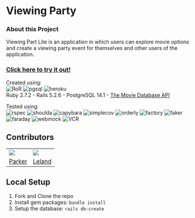 # Viewing Party

### About this Project

Viewing Part Lite is an application in which users can explore movie options and create a viewing party event for themselves and other users of the application.

### [Click here to try it out!](https://warm-ocean-16948.herokuapp.com/)

Created using:  
![RoR](https://img.shields.io/badge/Ruby_on_Rails-CC0000?style=for-the-badge&logo=ruby-on-rails&logoColor=white)
![pgsql](https://img.shields.io/badge/PostgreSQL-316192?style=for-the-badge&logo=postgresql&logoColor=white)
![heroku](https://img.shields.io/badge/Heroku-430098?style=for-the-badge&logo=heroku&logoColor=white)  
Ruby 2.7.2 - Rails 5.2.6 - PostgreSQL 14.1 - [The Movie Database API](https://www.themoviedb.org/?language=en-US)

Tested using:   
![rspec](https://img.shields.io/gem/v/rspec-rails?label=rspec&style=flat-square)
![shoulda](https://img.shields.io/gem/v/shoulda-matchers?label=shoulda-matchers&style=flat-square)
![capybara](https://img.shields.io/gem/v/capybara?label=capybara&style=flat-square)
![simplecov](https://img.shields.io/gem/v/simplecov?label=simplecov&style=flat-square)
![orderly](https://img.shields.io/gem/v/orderly?label=orderly&style=flat-square)
![factory](https://img.shields.io/gem/v/factory_bot?label=factory%20bot&style=flat-square)
![faker](https://img.shields.io/gem/v/faker?label=faker&style=flat-square)
![faraday](https://img.shields.io/gem/v/faraday?label=faraday&style=flat-square)
![webmock](https://img.shields.io/gem/v/webmock?label=webmock&style=flat-square)
![VCR](https://img.shields.io/gem/v/vcr?label=VCR&style=flat-square)

## Contributors 
<table>
   <tr>
     <td><img src="https://avatars.githubusercontent.com/u/88950699?s=120&v=4"></td>
     <td><img src="https://avatars.githubusercontent.com/u/15107515?s=120&v=4"></td>
   </tr>
   <tr>
      <td><a href="https://github.com/ParkerLockhart">Parker</a></td>
      <td><a href="https://github.com/LelandCurtis">Leland</a></td>
   </tr>
</table>

## Local Setup

1. Fork and Clone the repo
2. Install gem packages: `bundle install`
3. Setup the database: `rails db:create`
